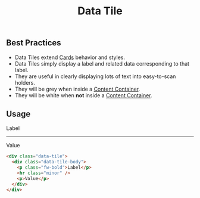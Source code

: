 ﻿---
title: Data Tile
summary: Data Tiles group related information about a category.
tags: data tile, group, information
layout: guide
eleventyNavigation:
  key: Data Tile
  parent: Components
  order: 155
  excerpt: Data Tiles group related information about a category.
  img: /img/illustrations/illus-data-tiles.svg
---

## Best Practices

- Data Tiles extend [Cards](/components/card) behavior and styles.
- Data Tiles simply display a label and related data corresponding to that label.
- They are useful in clearly displaying lots of text into easy-to-scan holders.
- They will be grey when inside a [Content Container](/components/content_container/).
- They will be white when **not** inside a [Content Container](/components/content_container/).

## Usage

<div class="data-tile">
  <div class="data-tile-body">
    <p class="fw-bold">Label</p>
    <hr class="minor">
    <p>Value</p>
  </div>
</div>

```html
<div class="data-tile">
  <div class="data-tile-body">
    <p class="fw-bold">Label</p>
    <hr class="minor" />
    <p>Value</p>
  </div>
</div>
```
